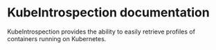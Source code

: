 # KubeIntrospection documentation

KubeIntrospection provides the ability to easily retrieve profiles of containers running on Kubernetes.
